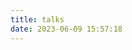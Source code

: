 ```yaml
---
title: talks
date: 2023-06-09 15:57:18
---
```

<script src="https://cdn.jsdelivr.net/npm/qexo-static@1.6.0/hexo/talks.js"></script>
<link rel="stylesheet" href="https://cdn.jsdelivr.net/npm/qexo-static@1.6.0/hexo/talks.css">
<div id="qexot"></div>
<script>showQexoTalks("qexot", "https://www.wyxybzy.top", 5)</script>
